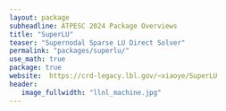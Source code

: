 ```yaml
---
layout: package
subheadline: ATPESC 2024 Package Overviews
title: "SuperLU"
teaser: "Supernodal Sparse LU Direct Solver"
permalink: "packages/superlu/"
use_math: true
package: true
website:  https://crd-legacy.lbl.gov/~xiaoye/SuperLU
header:
   image_fullwidth: "llnl_machine.jpg"
---
```

